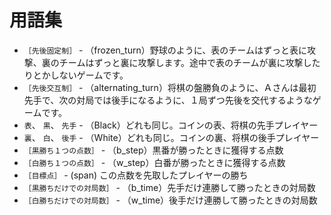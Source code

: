 # 用語集

* `［先後固定制］` - （frozen_turn）野球のように、表のチームはずっと表に攻撃、裏のチームはずっと裏に攻撃します。途中で表のチームが裏に攻撃したりとかしないゲームです。
* `［先後交互制］` - （alternating_turn）将棋の盤勝負のように、Ａさんは最初先手で、次の対局では後手になるように、１局ずつ先後を交代するようなゲームです。
* `表`、 `黒`、 `先手` - （Black）どれも同じ。コインの表、将棋の先手プレイヤー
* `裏`、 `白`、 `後手` - （White）どれも同じ。コインの裏、将棋の後手プレイヤー
* `［黒勝ち１つの点数］` - （b_step）黒番が勝ったときに獲得する点数
* `［白勝ち１つの点数］` - （w_step）白番が勝ったときに獲得する点数
* `［目標点］` - (span) この点数を先取したプレイヤーの勝ち
* `［黒勝ちだけでの対局数］` - （b_time）先手だけ連勝して勝ったときの対局数
* `［白勝ちだけでの対局数］` - （w_time）後手だけ連勝して勝ったときの対局数
